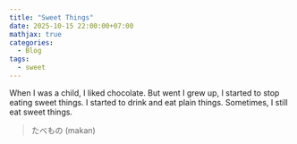 ```yaml
---
title: "Sweet Things"
date: 2025-10-15 22:00:00+07:00
mathjax: true
categories:
  - Blog
tags:
  - sweet
---
```


When I was a child, I liked chocolate. But went I grew up, I started to stop eating sweet things. I started to drink and eat plain things. Sometimes, I still eat sweet things.

> たべもの (makan)






